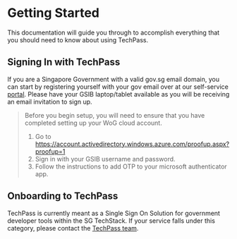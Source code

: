 # Getting Started
This documentation will guide you through to accomplish everything that you should need to know about using TechPass. 

## Signing In with TechPass
If you are a Singapore Government with a valid gov.sg email domain, you can start by registering yourself with your gov email over at our self-service [portal](https://portal.dev.techpass.gov.sg). Please have your GSIB laptop/tablet available as you will be receiving an email invitation to sign up.

> Before you begin setup, you will need to ensure that you have completed setting up your WoG cloud account.
> 1. Go to https://account.activedirectory.windows.azure.com/proofup.aspx?proofup=1
> 2. Sign in with your GSIB username and password. 
> 3. Follow the instructions to add OTP to your microsoft authenticator app.

## Onboarding to TechPass
TechPass is currently meant as a Single Sign On Solution for government developer tools within the SG TechStack. If your service falls under this category, please contact the [TechPass team](mailto:xxxx@tech.gov.sg).
